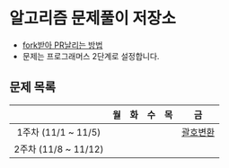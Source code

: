 # 알고리즘 문제풀이 저장소

- [fork받아 PR날리는 방법](https://github.com/2heeesss/TIL/blob/master/git/git%20%EC%82%AC%EC%9A%A9%EB%B2%95%20%EC%A0%95%EB%A6%AC.md)
- 문제는 프로그래머스 2단계로 설정합니다.

## 문제 목록
||월|화|수|목|금|
|:-:|:-:|:-:|:-:|:-:|:-:|
|1주차 (11/1 ~ 11/5)|||||[괄호변환](https://programmers.co.kr/learn/courses/30/lessons/60058)|
|2주차 (11/8 ~ 11/12)||||||